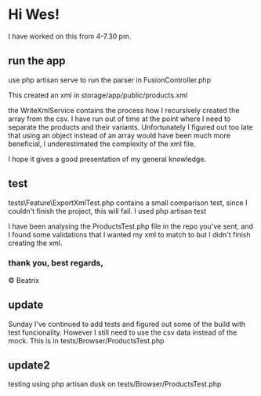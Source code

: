 # Hi Wes!

I have worked on this from 4-7.30 pm. 

## run the app
use php artisan serve to run the parser in FusionController.php

This created an xml in storage/app/public/products.xml

the WriteXmlService contains the process how I recursively created the array from the csv. 
I have run out of time at the point where I need to separate the products and their variants. 
Unfortunately I figured out too late that using an object instead of an array would have been much more beneficial, I underestimated the complexity of the xml file.

I hope it gives a good presentation of my general knowledge.

## test
tests\Feature\ExportXmlTest.php contains a small comparison test, since I couldn't finish the project, this will fail. I used php artisan test

I have been analysing the ProductsTest.php file in the repo you've sent, and I found some validations that I wanted my xml to match to but I didn't finish creating the xml. 

### thank you, best regards, 
&copy; Beatrix

## update
Sunday I've continued to add tests and figured out some of the build with test funcionality. However I still need to use the csv data instead of the mock.
This is in tests/Browser/ProductsTest.php

## update2
testing using php artisan dusk on tests/Browser/ProductsTest.php
